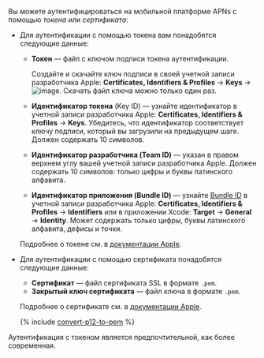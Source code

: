Вы можете аутентифицироваться на мобильной платформе APNs с помощью _токена_ или _сертификата_:
* Для аутентификации с помощью токена вам понадобятся следующие данные:
  * **Токен** — файл с ключом подписи токена аутентификации.
      
      Создайте и скачайте ключ подписи в своей учетной записи разработчика Apple: **Certificates, Identifiers & Profiles** → **Keys** → ![image](../../_assets/console-icons/circle-plus-fill.svg). Скачать файл ключа можно только один раз.
  * **Идентификатор токена** (Key ID) — узнайте идентификатор в учетной записи разработчика Apple: **Certificates, Identifiers & Profiles** → **Keys**. Убедитесь, что идентификатор соответствует ключу подписи, который вы загрузили на предыдущем шаге. Должен содержать 10 символов.
  * **Идентификатор разработчика (Team ID)** — указан в правом верхнем углу вашей учетной записи разработчика Apple. Должен содержать 10 символов: только цифры и буквы латинского алфавита.
  * **Идентификатор приложения (Bundle ID)** — узнайте [Bundle ID](https://developer.apple.com/documentation/appstoreconnectapi/list_bundle_ids) в учетной записи разработчика Apple: **Certificates, Identifiers & Profiles** → **Identifiers** или в приложении Xcode: **Target** → **General** → **Identity**. Может содержать только цифры, буквы латинского алфавита, дефисы и точки.
   
   Подробнее о токене см. в [документации Apple](https://developer.apple.com/documentation/usernotifications/establishing-a-token-based-connection-to-apns).

* Для аутентификации с помощью сертификата понадобятся следующие данные:
  * **Сертификат** — файл сертификата SSL в формате `.pem`.
  * **Закрытый ключ сертификата** — файл ключа в формате `.pem`. 

  Подробнее о сертификате см. в [документации Apple](https://developer.apple.com/documentation/usernotifications/setting_up_a_remote_notification_server/establishing_a_certificate-based_connection_to_apns#2947597).

  {% include [convert-p12-to-pem](convert-p12-to-pem.md) %}

Аутентификация с токеном является предпочтительной, как более современная.